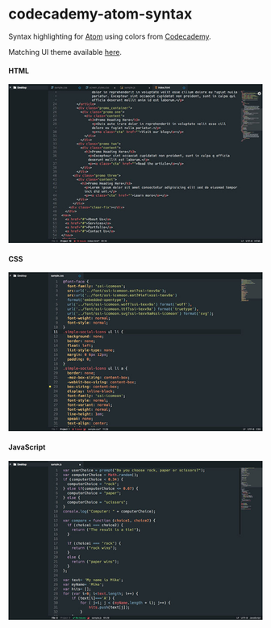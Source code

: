 # codecademy-atom-syntax

Syntax highlighting for [Atom](http://www.atom.io) using colors from [Codecademy](http://www.codecademy.com).

Matching UI theme available [here](https://www.github.com/mikedisbrow/codecademy-atom-ui).

#### HTML
[![HTML](https://raw.githubusercontent.com/mikedisbrow/codecademy-atom-syntax/master/screenshots/html-small.jpg)](https://raw.githubusercontent.com/mikedisbrow/codecademy-atom-syntax/master/screenshots/html-big.jpg)

#### CSS
[![CSS](https://raw.githubusercontent.com/mikedisbrow/codecademy-atom-syntax/master/screenshots/css-small.jpg)](https://raw.githubusercontent.com/mikedisbrow/codecademy-atom-syntax/master/screenshots/css-big.jpg)

#### JavaScript
[![JS](https://raw.githubusercontent.com/mikedisbrow/codecademy-atom-syntax/master/screenshots/js-small.jpg)](https://raw.githubusercontent.com/mikedisbrow/codecademy-atom-syntax/master/screenshots/js-big.jpg)

